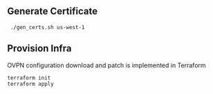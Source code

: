 ## Generate Certificate 

```shell
 ./gen_certs.sh us-west-1
```

## Provision Infra

OVPN configuration download and patch is implemented in Terraform

```shell
terraform init
terraform apply
```
